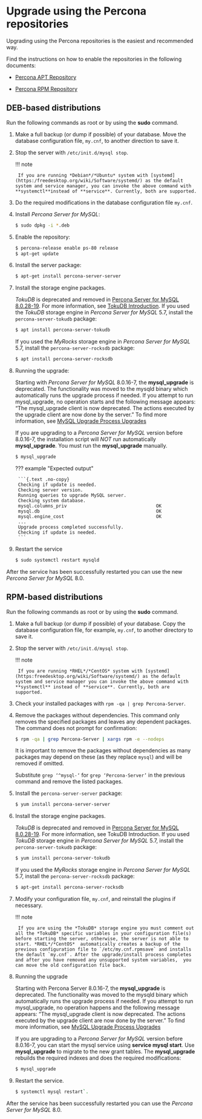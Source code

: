 # Upgrade using the Percona repositories

Upgrading using the Percona repositories is the easiest and recommended way.

Find the instructions on how to enable the repositories in the following documents:

* [Percona APT Repository](installation/apt-repo.md)

* [Percona RPM Repository](installation/yum-repo.md)


## DEB-based distributions

Run the following commands as root or by using the **sudo** command.


1. Make a full backup (or dump if possible) of your database. Move the database configuration file, `my.cnf`, to another direction to save it.


2. Stop the server with `/etc/init.d/mysql stop`.

    !!! note

        If you are running *Debian*/*Ubuntu* system with [systemd](https:/freedesktop.org/wiki/Software/systemd/) as the default system and service manager, you can invoke the above command with **systemctl**instead of **service**. Currently, both are supported.


3. Do the required modifications in the database configuration file `my.cnf`.


4. Install *Percona Server for MySQL*:

    ```{.bash data-prompt="$"}
    $ sudo dpkg -i *.deb
    ```

5. Enable the repository:

    ```{.bash data-prompt="$"}
    $ percona-release enable ps-80 release
    $ apt-get update
    ```

6. Install the server package:

    ```{.bash data-prompt="$"}
    $ apt-get install percona-server-server
    ```

7. Install the storage engine packages.

    *TokuDB* is deprecated and removed in [Percona Server for MySQL 8.0.28-19](release-notes/Percona-Server-8.0.28-19.md#id3). For more information, see [TokuDB Introduction](tokudb/tokudb_intro.md). If you used the *TokuDB* storage engine in *Percona Server for MySQL* 5.7, install the `percona-server-tokudb` package:

    ```{.bash data-prompt="$"}
    $ apt install percona-server-tokudb
    ```

    If you used the *MyRocks* storage engine in *Percona Server for MySQL* 5.7, install the `percona-server-rocksdb` package:

    ```{.bash data-prompt="$"}
    $ apt install percona-server-rocksdb
    ```

8. Running the upgrade:

    Starting with *Percona Server for MySQL* 8.0.16-7, the **mysql_upgrade** is deprecated. The functionality was moved to the mysqld binary which automatically runs the upgrade process if needed. If you attempt to run mysql_upgrade, no operation starts and the following message appears: “The mysql_upgrade client is now deprecated. The actions executed by the upgrade client are now done by the server.” To find more information, see [MySQL Upgrade Process Upgrades](https://dev.mysql.com/doc/refman/8.0/en/upgrading-what-is-upgraded.html)

    If you are upgrading to a *Percona Server for MySQL* version before 8.0.16-7, the installation script will *NOT* run automatically **mysql_upgrade**. You must run the **mysql_upgrade** manually.

    ```{.bash data-prompt="$"}
    $ mysql_upgrade
    ```

    ??? example "Expected output"

        ```{.text .no-copy}
        Checking if update is needed.
        Checking server version.
        Running queries to upgrade MySQL server.
        Checking system database.
        mysql.columns_priv                                 OK
        mysql.db                                           OK
        mysql.engine_cost                                  OK
        ...
        Upgrade process completed successfully.
        Checking if update is needed.
        ```

9. Restart the service 

    ```{.bash data-prompt="$"}
    $ sudo systemctl restart mysqld
    ```
After the service has been successfully restarted you can use the new *Percona Server for MySQL* 8.0.

## RPM-based distributions

Run the following commands as root or by using the **sudo** command.


1. Make a full backup (or dump if possible) of your database. Copy the database configuration file, for example, `my.cnf`, to another directory to save it.


2. Stop the server with `/etc/init.d/mysql stop`.

	!!! note

        If you are running *RHEL*/*CentOS* system with [systemd](https:freedesktop.org/wiki/Software/systemd/) as the default system and service manager you can invoke the above command with **systemctl** instead of **service**. Currently, both are supported.


3. Check your installed packages with `rpm -qa | grep Percona-Server`.


4. Remove the packages without dependencies. This command only removes the specified packages and leaves any dependent packages. The command does not prompt for confirmation:

	```{.bash data-prompt="$"}
	$ rpm -qa | grep Percona-Server | xargs rpm -e --nodeps
	```

	It is important to remove the packages without dependencies as many packages may depend on these (as they replace `mysql`) and will be removed if omitted.
	
	Substitute `grep ‘^mysql-‘` for `grep ‘Percona-Server’` in the previous command and remove the listed packages.


5. Install the `percona-server-server` package:

	```{.bash data-prompt="$"}
	$ yum install percona-server-server
	```

6. Install the storage engine packages.

	*TokuDB* is deprecated and removed in [Percona Server for MySQL 8.0.28-19](release-notes/Percona-Server-8.0.28-19.md#id3). For more information, see TokuDB Introduction. If you used *TokuDB* storage engine in *Percona Server for MySQL* 5.7, install the `percona-server-tokudb` package:

	```{.bash data-prompt="$"}
	$ yum install percona-server-tokudb
	```

	If you used the *MyRocks* storage engine in *Percona Server for MySQL* 5.7, install the `percona-server-rocksdb` package:

	```{.bash data-prompt="$"}
	$ apt-get install percona-server-rocksdb
	```

7. Modify your configuration file, `my.cnf`, and reinstall the plugins if necessary.

	!!! note
	
	    If you are using the *TokuDB* storage engine you must comment out all the *TokuDB* specific variables in your configuration file(s) before starting the server, otherwise, the server is not able to start. *RHEL*/*CentOS*  automatically creates a backup of the previous configuration file to `/etc/my.cnf.rpmsave` and installs the default `my.cnf`. After the upgrade/install process completes and after you have removed any unsupported system variables,  you can move the old configuration file back.


8. Running the upgrade
	
	Starting with Percona Server 8.0.16-7, the **mysql_upgrade** is deprecated. The functionality was moved to the mysqld binary which automatically runs the upgrade process if needed. If you attempt to run mysql_upgrade, no operation happens and the following message appears: “The mysql_upgrade client is now deprecated. The actions executed by the upgrade client are now done by the server.” To find more information, see [MySQL Upgrade Process Upgrades](https://dev.mysql.com/doc/refman/8.0/en/upgrading-what-is-upgraded.html)
	
	If you are upgrading to a *Percona Server for MySQL* version before 8.0.16-7, you can start the mysql service using **service mysql start**. Use **mysql_upgrade** to migrate to the new grant tables. The **mysql_upgrade** rebuilds the required indexes and does the required modifications:
	
	```{.bash data-prompt="$"}
	$ mysql_upgrade
	```

9. Restart the service.
	
	```{.bash data-prompt="$"}
	$ systemctl mysql restart`.
	```
	
After the service has been successfully restarted you can use the *Percona Server for MySQL* 8.0.
